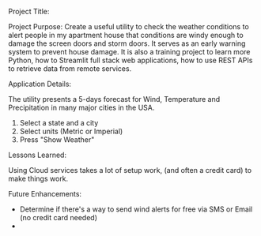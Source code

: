 Project Title: 

Project Purpose: Create a useful utility to check the weather conditions to alert people in my apartment house that conditions are windy enough to damage the screen doors and storm doors.  It serves as an early warning system to prevent house damage. It is also a training project to learn more Python, how to Streamlit full stack web applications, how to use REST APIs to retrieve data from remote services.

Application Details: 

The utility presents a 5-days forecast for Wind, Temperature and Precipitation in many major cities in the USA.

1. Select a state and a city
2. Select units (Metric or Imperial)
3. Press "Show Weather"

Lessons Learned: 

Using Cloud services takes a lot of setup work, (and often a credit card) to make things work.  

Future Enhancements: 
- Determine if there's a way to send wind alerts for free via SMS or Email (no credit card needed)
- 
